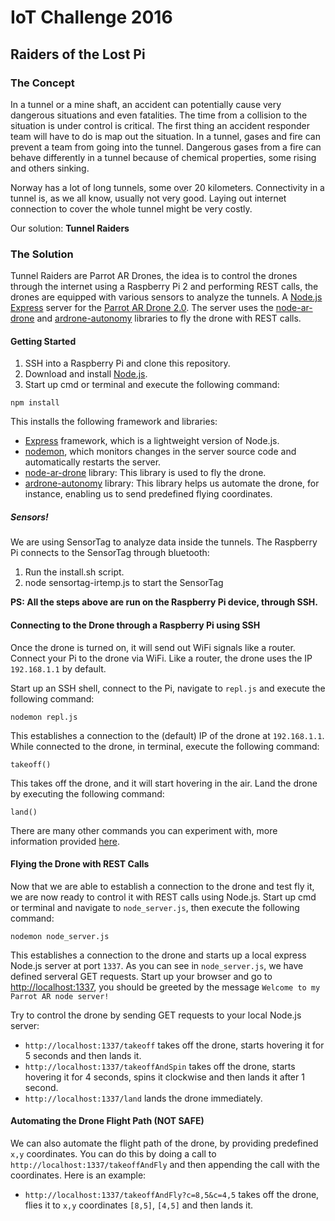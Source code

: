 <h1>IoT Challenge 2016</h1>

<h2>Raiders of the Lost Pi</h2>

<h3>The Concept</h3>

In a tunnel or a mine shaft, an accident can potentially cause very dangerous situations and even fatalities. The time from a collision to the situation is under control is critical. The first thing an accident responder team will have to do is map out the situation. In a tunnel, gases and fire can prevent a team from going into the tunnel. Dangerous gases from a fire can behave differently in a tunnel because of chemical properties, some rising and others sinking.

Norway has a lot of long tunnels, some over 20 kilometers. Connectivity in a tunnel is, as we all know, usually not very good. Laying out internet connection to cover the whole tunnel might be very costly.

Our solution: <strong>Tunnel Raiders</strong>

<h3>The Solution</h3>

Tunnel Raiders are Parrot AR Drones, the idea is to control the drones through the internet using a Raspberry Pi 2 and performing REST calls, the drones are equipped with various sensors to analyze the tunnels. A <a href="http://expressjs.com/" target="_blank">Node.js Express</a> server for the <a href="http://ardrone2.parrot.com/" target="_blank">Parrot AR Drone 2.0</a>. The server uses the <a href="https://github.com/felixge/node-ar-drone" target="_blank">node-ar-drone</a> and <a href="https://github.com/eschnou/ardrone-autonomy" target="_blank">ardrone-autonomy</a> libraries to fly the drone with REST calls.

<h4>Getting Started</h4>

1. SSH into a Raspberry Pi and clone this repository.
2. Download and install <a href="http://nodejs.org/download/" target="_blank">Node.js</a>. 
3. Start up cmd or terminal and execute the following command:
<p><code>npm install</code></p>

This installs the following framework and libraries:

- <a href="http://expressjs.com/" target="_blank">Express</a> framework, which is a lightweight version of Node.js.
- <a href="http://nodemon.io/" target="_blank">nodemon</a>, which monitors changes in the server source code and automatically restarts the server.
- <a href="https://github.com/felixge/node-ar-drone" target="_blank">node-ar-drone</a> library: This library is used to fly the drone.
- <a href="https://github.com/eschnou/ardrone-autonomy" target="_blank">ardrone-autonomy</a> library: This library helps us automate the drone, for instance, enabling us to send predefined flying coordinates.

<h5>Sensors!</h5>

We are using SensorTag to analyze data inside the tunnels. The Raspberry Pi connects to the SensorTag through bluetooth:

1. Run the install.sh script.
2. node sensortag-irtemp.js to start the SensorTag

<strong>PS: All the steps above are run on the Raspberry Pi device, through SSH.</strong>

<h4>Connecting to the Drone through a Raspberry Pi using SSH</h4>

Once the drone is turned on, it will send out WiFi signals like a router. Connect your Pi to the drone via WiFi. Like a router, the drone uses the IP <code>192.168.1.1</code> by default.

Start up an SSH shell, connect to the Pi, navigate to <code>repl.js</code> and execute the following command:
<p><code>nodemon repl.js</code></p> 
This establishes a connection to the (default) IP of the drone at <code>192.168.1.1</code>. While connected to the drone, in terminal, execute the following command:
<p><code>takeoff()</code></p>
This takes off the drone, and it will start hovering in the air. Land the drone by executing the following command:
<p><code>land()</code></p>
There are many other commands you can experiment with, more information provided <a href="https://github.com/felixge/node-ar-drone" target="_blank">here</a>.

<h4>Flying the Drone with REST Calls</h4>

Now that we are able to establish a connection to the drone and test fly it, we are now ready to control it with REST calls using Node.js. Start up cmd or terminal and navigate to <code>node_server.js</code>, then execute the following command:
<p><code>nodemon node_server.js</code></p>
This establishes a connection to the drone and starts up a local express Node.js server at port <code>1337</code>. As you can see in <code>node_server.js</code>, we have defined serveral GET requests. Start up your browser and go to <a href="http://localhost:1337" target="_blank">http://localhost:1337</a>, you should be greeted by the message <code>Welcome to my Parrot AR node server!</code>

Try to control the drone by sending GET requests to your local Node.js server:

<ul>
<li><code>http://localhost:1337/takeoff</code> takes off the drone, starts hovering it for 5 seconds and then lands it.</li>
<li><code>http://localhost:1337/takeoffAndSpin</code> takes off the drone, starts hovering it for 4 seconds, spins it clockwise and then lands it after 1 second.</li>
<li><code>http://localhost:1337/land</code> lands the drone immediately.</li>
</ul>

<h4>Automating the Drone Flight Path (NOT SAFE)</h4>

We can also automate the flight path of the drone, by providing predefined <code>x,y</code> coordinates. You can do this by doing a call to <code>http://localhost:1337/takeoffAndFly</code> and then appending the call with the coordinates. Here is an example:

<ul>
<li>
<code>http://localhost:1337/takeoffAndFly?c=8,5&c=4,5</code> takes off the drone, flies it to <code>x,y</code> coordinates <code>[8,5]</code>, <code>[4,5]</code> and then lands it. 
</li>
</ul>

